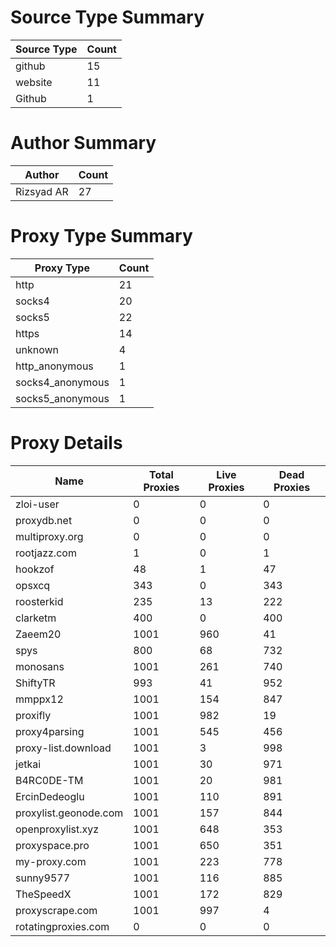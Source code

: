 # Source Type Summary

| Source Type | Count |
|-------------|-------|
| github | 15 |
| website | 11 |
| Github | 1 |


# Author Summary

| Author | Count |
|--------|-------|
| Rizsyad AR | 27 |


# Proxy Type Summary

| Proxy Type | Count |
|------------|-------|
| http | 21 |
| socks4 | 20 |
| socks5 | 22 |
| https | 14 |
| unknown | 4 |
| http_anonymous | 1 |
| socks4_anonymous | 1 |
| socks5_anonymous | 1 |


# Proxy Details

| Name | Total Proxies | Live Proxies | Dead Proxies |
|------|---------------|--------------|---------------|
| zloi-user | 0 | 0 | 0 |
| proxydb.net | 0 | 0 | 0 |
| multiproxy.org | 0 | 0 | 0 |
| rootjazz.com | 1 | 0 | 1 |
| hookzof | 48 | 1 | 47 |
| opsxcq | 343 | 0 | 343 |
| roosterkid | 235 | 13 | 222 |
| clarketm | 400 | 0 | 400 |
| Zaeem20 | 1001 | 960 | 41 |
| spys | 800 | 68 | 732 |
| monosans | 1001 | 261 | 740 |
| ShiftyTR | 993 | 41 | 952 |
| mmppx12 | 1001 | 154 | 847 |
| proxifly | 1001 | 982 | 19 |
| proxy4parsing | 1001 | 545 | 456 |
| proxy-list.download | 1001 | 3 | 998 |
| jetkai | 1001 | 30 | 971 |
| B4RC0DE-TM | 1001 | 20 | 981 |
| ErcinDedeoglu | 1001 | 110 | 891 |
| proxylist.geonode.com | 1001 | 157 | 844 |
| openproxylist.xyz | 1001 | 648 | 353 |
| proxyspace.pro | 1001 | 650 | 351 |
| my-proxy.com | 1001 | 223 | 778 |
| sunny9577 | 1001 | 116 | 885 |
| TheSpeedX | 1001 | 172 | 829 |
| proxyscrape.com | 1001 | 997 | 4 |
| rotatingproxies.com | 0 | 0 | 0 |
